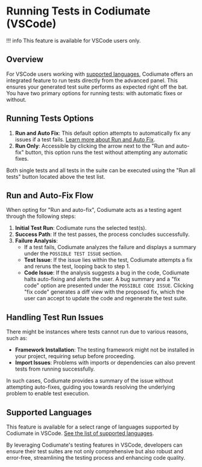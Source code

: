 # Running Tests in Codiumate (VSCode)

!!! info
    This feature is available for VSCode users only.

## Overview
For VSCode users working with [supported languages](./supported-languages.md#test-running-support), Codiumate offers an integrated feature to run tests directly from the advanced panel. This ensures your generated test suite performs as expected right off the bat. You have two primary options for running tests: with automatic fixes or without.

## Running Tests Options

1. **Run and Auto Fix**: This default option attempts to automatically fix any issues if a test fails. [Learn more about Run and Auto Fix](#run-and-auto-fix-flow).
2. **Run Only**: Accessible by clicking the arrow next to the "Run and auto-fix" button, this option runs the test without attempting any automatic fixes.

Both single tests and all tests in the suite can be executed using the "Run all tests" button located above the test list.

## Run and Auto-Fix Flow

When opting for "Run and auto-fix", Codiumate acts as a testing agent through the following steps:

1. **Initial Test Run**: Codiumate runs the selected test(s).
2. **Success Path**: If the test passes, the process concludes successfully.
3. **Failure Analysis**:
    - If a test fails, Codiumate analyzes the failure and displays a summary under the `POSSIBLE TEST ISSUE` section.
    - **Test Issue**: If the issue lies within the test, Codiumate attempts a fix and reruns the test, looping back to step 1.
    - **Code Issue**: If the analysis suggests a bug in the code, Codiumate halts auto-fixing and alerts the user. A bug summary and a "fix code" option are presented under the `POSSIBLE CODE ISSUE`. Clicking "fix code" generates a diff view with the proposed fix, which the user can accept to update the code and regenerate the test suite.

## Handling Test Run Issues

There might be instances where tests cannot run due to various reasons, such as:

- **Framework Installation**: The testing framework might not be installed in your project, requiring setup before proceeding.
- **Import Issues**: Problems with imports or dependencies can also prevent tests from running successfully.

In such cases, Codiumate provides a summary of the issue without attempting auto-fixes, guiding you towards resolving the underlying problem to enable test execution.

## Supported Languages

This feature is available for a select range of languages supported by Codiumate in VSCode. [See the list of supported languages](./supported-languages.md#test-running-support).

By leveraging Codiumate's testing features in VSCode, developers can ensure their test suites are not only comprehensive but also robust and error-free, streamlining the testing process and enhancing code quality.
